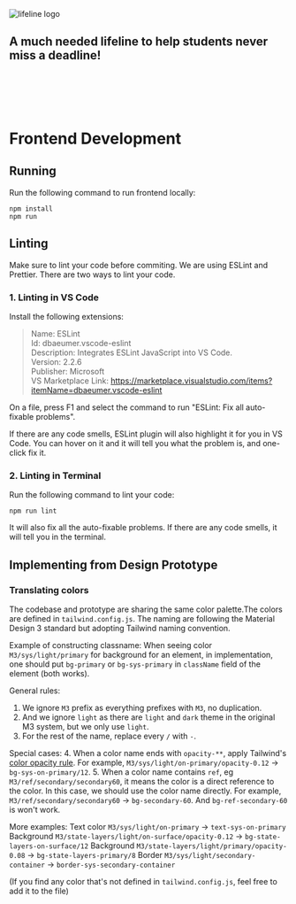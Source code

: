 <picture>
  <source media="(prefers-color-scheme: dark)" srcset="https://user-images.githubusercontent.com/70448914/202774114-d8db6cf5-6e94-467b-a0a3-833bfec376be.png">
  <img alt="lifeline logo" src="https://user-images.githubusercontent.com/70448914/202774123-f98c4b27-3452-483c-9750-50766867dcfa.png">
</picture>

## A much needed lifeline to help students never miss a deadline!

<div style="height: 4rem;"></div>

# Frontend Development

## Running
Run the following command to run frontend locally:
```
npm install
npm run
```

## Linting
Make sure to lint your code before commiting. We are using ESLint and Prettier. There are two ways to lint your code.

### 1. Linting in VS Code
Install the following extensions:

> Name: ESLint   
> Id: dbaeumer.vscode-eslint     
> Description: Integrates ESLint JavaScript into VS Code.     
> Version: 2.2.6    
> Publisher: Microsoft      
> VS Marketplace Link: https://marketplace.visualstudio.com/items?itemName=dbaeumer.vscode-eslint

On a file, press F1 and select the command to run "ESLint: Fix all auto-fixable problems".

If there are any code smells, ESLint plugin will also highlight it for you in VS Code. You can hover on it and it will tell you what the problem is, and one-click fix it.

### 2. Linting in Terminal
Run the following command to lint your code:
```
npm run lint
```

It will also fix all the auto-fixable problems. If there are any code smells, it will tell you in the terminal.

## Implementing from Design Prototype

### Translating colors

The codebase and prototype are sharing the same color palette.The colors are defined in `tailwind.config.js`.
The naming are following the Material Design 3 standard but adopting Tailwind naming convention.

Example of constructing classname: When seeing color `M3/sys/light/primary` for background for an element, in implementation, one should put `bg-primary` or `bg-sys-primary` in `className` field of the element (both works). 

General rules:
1. We ignore `M3` prefix as everything prefixes with `M3`, no duplication. 
2. And we ignore `light` as there are `light` and `dark` theme in the original M3 system, but we only use `light`.
3. For the rest of the name, replace every `/` with `-`.

Special cases:
4. When a color name ends with `opacity-**`, apply Tailwind's [color opacity rule](https://tailwindcss.com/docs/text-color#changing-the-opacity). For example, `M3/sys/light/on-primary/opacity-0.12` -> `bg-sys-on-primary/12`.
5. When a color name contains `ref`, eg `M3/ref/secondary/secondary60`, it means the color is a direct reference to the color. In this case, we should use the color name directly. For example, `M3/ref/secondary/secondary60` -> `bg-secondary-60`. And `bg-ref-secondary-60` is won't work.

More examples:
Text color `M3/sys/light/on-primary` -> `text-sys-on-primary`
Background `M3/state-layers/light/on-surface/opacity-0.12` -> `bg-state-layers-on-surface/12`
Background `M3/state-layers/light/primary/opacity-0.08` -> `bg-state-layers-primary/8`
Border `M3/sys/light/secondary-container` -> `border-sys-secondary-container`

(If you find any color that's not defined in `tailwind.config.js`, feel free to add it to the file)
